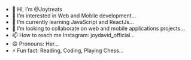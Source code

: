 - 👋 Hi, I’m @Joytreats
- 👀 I’m interested in Web and Mobile development...
- 🌱 I’m currently learning JavaScript and ReactJs...
- 💞️ I’m looking to collaborate on web and mobile applications projects...
- 📫 How to reach me Instagram: joydavid_official...
- 😄 Pronouns: Her...
- ⚡ Fun fact: Reading, Coding, Playing Chess...

<!---
Joytreats/Joytreats is a ✨ special ✨ repository because its `README.md` (this file) appears on your GitHub profile.
You can click the Preview link to take a look at your changes.
--->
